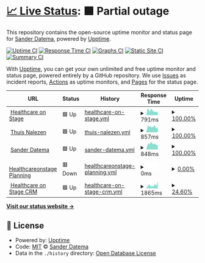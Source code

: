 # [📈 Live Status](https://sanderdatema.github.io/upptime): <!--live status--> **🟧 Partial outage**

This repository contains the open-source uptime monitor and status page for [Sander Datema](https://healthcareonstage.com), powered by [Upptime](https://github.com/upptime/upptime).

[![Uptime CI](https://github.com/koj-co/upptime/workflows/Uptime%20CI/badge.svg)](https://github.com/koj-co/upptime/actions?query=workflow%3A%22Uptime+CI%22)
[![Response Time CI](https://github.com/koj-co/upptime/workflows/Response%20Time%20CI/badge.svg)](https://github.com/koj-co/upptime/actions?query=workflow%3A%22Response+Time+CI%22)
[![Graphs CI](https://github.com/koj-co/upptime/workflows/Graphs%20CI/badge.svg)](https://github.com/koj-co/upptime/actions?query=workflow%3A%22Graphs+CI%22)
[![Static Site CI](https://github.com/koj-co/upptime/workflows/Static%20Site%20CI/badge.svg)](https://github.com/koj-co/upptime/actions?query=workflow%3A%22Static+Site+CI%22)
[![Summary CI](https://github.com/koj-co/upptime/workflows/Summary%20CI/badge.svg)](https://github.com/koj-co/upptime/actions?query=workflow%3A%22Summary+CI%22)

With [Upptime](https://upptime.js.org), you can get your own unlimited and free uptime monitor and status page, powered entirely by a GitHub repository. We use [Issues](https://github.com/sanderdatema/upptime/issues) as incident reports, [Actions](https://github.com/sanderdatema/upptime/actions) as uptime monitors, and [Pages](https://sanderdatema.github.io/upptime) for the status page.

<!--start: status pages-->
<!-- This summary is generated by Upptime (https://github.com/upptime/upptime) -->
<!-- Do not edit this manually, your changes will be overwritten -->
<!-- prettier-ignore -->
| URL | Status | History | Response Time | Uptime |
| --- | ------ | ------- | ------------- | ------ |
| <img alt="" src="https://favicons.githubusercontent.com/healthcareonstage.com" height="13"> [Healthcare on Stage](https://healthcareonstage.com) | 🟩 Up | [healthcare-on-stage.yml](https://github.com/sanderdatema/upptime/commits/HEAD/history/healthcare-on-stage.yml) | <details><summary><img alt="Response time graph" src="./graphs/healthcare-on-stage/response-time-week.png" height="20"> 791ms</summary><br><a href="https://sanderdatema.github.io/upptime/history/healthcare-on-stage"><img alt="Response time 916" src="https://img.shields.io/endpoint?url=https%3A%2F%2Fraw.githubusercontent.com%2Fsanderdatema%2Fupptime%2FHEAD%2Fapi%2Fhealthcare-on-stage%2Fresponse-time.json"></a><br><a href="https://sanderdatema.github.io/upptime/history/healthcare-on-stage"><img alt="24-hour response time 570" src="https://img.shields.io/endpoint?url=https%3A%2F%2Fraw.githubusercontent.com%2Fsanderdatema%2Fupptime%2FHEAD%2Fapi%2Fhealthcare-on-stage%2Fresponse-time-day.json"></a><br><a href="https://sanderdatema.github.io/upptime/history/healthcare-on-stage"><img alt="7-day response time 791" src="https://img.shields.io/endpoint?url=https%3A%2F%2Fraw.githubusercontent.com%2Fsanderdatema%2Fupptime%2FHEAD%2Fapi%2Fhealthcare-on-stage%2Fresponse-time-week.json"></a><br><a href="https://sanderdatema.github.io/upptime/history/healthcare-on-stage"><img alt="30-day response time 806" src="https://img.shields.io/endpoint?url=https%3A%2F%2Fraw.githubusercontent.com%2Fsanderdatema%2Fupptime%2FHEAD%2Fapi%2Fhealthcare-on-stage%2Fresponse-time-month.json"></a><br><a href="https://sanderdatema.github.io/upptime/history/healthcare-on-stage"><img alt="1-year response time 916" src="https://img.shields.io/endpoint?url=https%3A%2F%2Fraw.githubusercontent.com%2Fsanderdatema%2Fupptime%2FHEAD%2Fapi%2Fhealthcare-on-stage%2Fresponse-time-year.json"></a></details> | <details><summary><a href="https://sanderdatema.github.io/upptime/history/healthcare-on-stage">100.00%</a></summary><a href="https://sanderdatema.github.io/upptime/history/healthcare-on-stage"><img alt="All-time uptime 99.53%" src="https://img.shields.io/endpoint?url=https%3A%2F%2Fraw.githubusercontent.com%2Fsanderdatema%2Fupptime%2FHEAD%2Fapi%2Fhealthcare-on-stage%2Fuptime.json"></a><br><a href="https://sanderdatema.github.io/upptime/history/healthcare-on-stage"><img alt="24-hour uptime 100.00%" src="https://img.shields.io/endpoint?url=https%3A%2F%2Fraw.githubusercontent.com%2Fsanderdatema%2Fupptime%2FHEAD%2Fapi%2Fhealthcare-on-stage%2Fuptime-day.json"></a><br><a href="https://sanderdatema.github.io/upptime/history/healthcare-on-stage"><img alt="7-day uptime 100.00%" src="https://img.shields.io/endpoint?url=https%3A%2F%2Fraw.githubusercontent.com%2Fsanderdatema%2Fupptime%2FHEAD%2Fapi%2Fhealthcare-on-stage%2Fuptime-week.json"></a><br><a href="https://sanderdatema.github.io/upptime/history/healthcare-on-stage"><img alt="30-day uptime 99.18%" src="https://img.shields.io/endpoint?url=https%3A%2F%2Fraw.githubusercontent.com%2Fsanderdatema%2Fupptime%2FHEAD%2Fapi%2Fhealthcare-on-stage%2Fuptime-month.json"></a><br><a href="https://sanderdatema.github.io/upptime/history/healthcare-on-stage"><img alt="1-year uptime 99.53%" src="https://img.shields.io/endpoint?url=https%3A%2F%2Fraw.githubusercontent.com%2Fsanderdatema%2Fupptime%2FHEAD%2Fapi%2Fhealthcare-on-stage%2Fuptime-year.json"></a></details>
| <img alt="" src="https://favicons.githubusercontent.com/thuisnalezen.nl" height="13"> [Thuis Nalezen](https://thuisnalezen.nl) | 🟩 Up | [thuis-nalezen.yml](https://github.com/sanderdatema/upptime/commits/HEAD/history/thuis-nalezen.yml) | <details><summary><img alt="Response time graph" src="./graphs/thuis-nalezen/response-time-week.png" height="20"> 857ms</summary><br><a href="https://sanderdatema.github.io/upptime/history/thuis-nalezen"><img alt="Response time 1060" src="https://img.shields.io/endpoint?url=https%3A%2F%2Fraw.githubusercontent.com%2Fsanderdatema%2Fupptime%2FHEAD%2Fapi%2Fthuis-nalezen%2Fresponse-time.json"></a><br><a href="https://sanderdatema.github.io/upptime/history/thuis-nalezen"><img alt="24-hour response time 786" src="https://img.shields.io/endpoint?url=https%3A%2F%2Fraw.githubusercontent.com%2Fsanderdatema%2Fupptime%2FHEAD%2Fapi%2Fthuis-nalezen%2Fresponse-time-day.json"></a><br><a href="https://sanderdatema.github.io/upptime/history/thuis-nalezen"><img alt="7-day response time 857" src="https://img.shields.io/endpoint?url=https%3A%2F%2Fraw.githubusercontent.com%2Fsanderdatema%2Fupptime%2FHEAD%2Fapi%2Fthuis-nalezen%2Fresponse-time-week.json"></a><br><a href="https://sanderdatema.github.io/upptime/history/thuis-nalezen"><img alt="30-day response time 1024" src="https://img.shields.io/endpoint?url=https%3A%2F%2Fraw.githubusercontent.com%2Fsanderdatema%2Fupptime%2FHEAD%2Fapi%2Fthuis-nalezen%2Fresponse-time-month.json"></a><br><a href="https://sanderdatema.github.io/upptime/history/thuis-nalezen"><img alt="1-year response time 1060" src="https://img.shields.io/endpoint?url=https%3A%2F%2Fraw.githubusercontent.com%2Fsanderdatema%2Fupptime%2FHEAD%2Fapi%2Fthuis-nalezen%2Fresponse-time-year.json"></a></details> | <details><summary><a href="https://sanderdatema.github.io/upptime/history/thuis-nalezen">100.00%</a></summary><a href="https://sanderdatema.github.io/upptime/history/thuis-nalezen"><img alt="All-time uptime 99.53%" src="https://img.shields.io/endpoint?url=https%3A%2F%2Fraw.githubusercontent.com%2Fsanderdatema%2Fupptime%2FHEAD%2Fapi%2Fthuis-nalezen%2Fuptime.json"></a><br><a href="https://sanderdatema.github.io/upptime/history/thuis-nalezen"><img alt="24-hour uptime 100.00%" src="https://img.shields.io/endpoint?url=https%3A%2F%2Fraw.githubusercontent.com%2Fsanderdatema%2Fupptime%2FHEAD%2Fapi%2Fthuis-nalezen%2Fuptime-day.json"></a><br><a href="https://sanderdatema.github.io/upptime/history/thuis-nalezen"><img alt="7-day uptime 100.00%" src="https://img.shields.io/endpoint?url=https%3A%2F%2Fraw.githubusercontent.com%2Fsanderdatema%2Fupptime%2FHEAD%2Fapi%2Fthuis-nalezen%2Fuptime-week.json"></a><br><a href="https://sanderdatema.github.io/upptime/history/thuis-nalezen"><img alt="30-day uptime 99.18%" src="https://img.shields.io/endpoint?url=https%3A%2F%2Fraw.githubusercontent.com%2Fsanderdatema%2Fupptime%2FHEAD%2Fapi%2Fthuis-nalezen%2Fuptime-month.json"></a><br><a href="https://sanderdatema.github.io/upptime/history/thuis-nalezen"><img alt="1-year uptime 99.53%" src="https://img.shields.io/endpoint?url=https%3A%2F%2Fraw.githubusercontent.com%2Fsanderdatema%2Fupptime%2FHEAD%2Fapi%2Fthuis-nalezen%2Fuptime-year.json"></a></details>
| <img alt="" src="https://favicons.githubusercontent.com/sanderdatema.nl" height="13"> [Sander Datema](https://sanderdatema.nl) | 🟩 Up | [sander-datema.yml](https://github.com/sanderdatema/upptime/commits/HEAD/history/sander-datema.yml) | <details><summary><img alt="Response time graph" src="./graphs/sander-datema/response-time-week.png" height="20"> 848ms</summary><br><a href="https://sanderdatema.github.io/upptime/history/sander-datema"><img alt="Response time 922" src="https://img.shields.io/endpoint?url=https%3A%2F%2Fraw.githubusercontent.com%2Fsanderdatema%2Fupptime%2FHEAD%2Fapi%2Fsander-datema%2Fresponse-time.json"></a><br><a href="https://sanderdatema.github.io/upptime/history/sander-datema"><img alt="24-hour response time 646" src="https://img.shields.io/endpoint?url=https%3A%2F%2Fraw.githubusercontent.com%2Fsanderdatema%2Fupptime%2FHEAD%2Fapi%2Fsander-datema%2Fresponse-time-day.json"></a><br><a href="https://sanderdatema.github.io/upptime/history/sander-datema"><img alt="7-day response time 848" src="https://img.shields.io/endpoint?url=https%3A%2F%2Fraw.githubusercontent.com%2Fsanderdatema%2Fupptime%2FHEAD%2Fapi%2Fsander-datema%2Fresponse-time-week.json"></a><br><a href="https://sanderdatema.github.io/upptime/history/sander-datema"><img alt="30-day response time 840" src="https://img.shields.io/endpoint?url=https%3A%2F%2Fraw.githubusercontent.com%2Fsanderdatema%2Fupptime%2FHEAD%2Fapi%2Fsander-datema%2Fresponse-time-month.json"></a><br><a href="https://sanderdatema.github.io/upptime/history/sander-datema"><img alt="1-year response time 922" src="https://img.shields.io/endpoint?url=https%3A%2F%2Fraw.githubusercontent.com%2Fsanderdatema%2Fupptime%2FHEAD%2Fapi%2Fsander-datema%2Fresponse-time-year.json"></a></details> | <details><summary><a href="https://sanderdatema.github.io/upptime/history/sander-datema">100.00%</a></summary><a href="https://sanderdatema.github.io/upptime/history/sander-datema"><img alt="All-time uptime 99.53%" src="https://img.shields.io/endpoint?url=https%3A%2F%2Fraw.githubusercontent.com%2Fsanderdatema%2Fupptime%2FHEAD%2Fapi%2Fsander-datema%2Fuptime.json"></a><br><a href="https://sanderdatema.github.io/upptime/history/sander-datema"><img alt="24-hour uptime 100.00%" src="https://img.shields.io/endpoint?url=https%3A%2F%2Fraw.githubusercontent.com%2Fsanderdatema%2Fupptime%2FHEAD%2Fapi%2Fsander-datema%2Fuptime-day.json"></a><br><a href="https://sanderdatema.github.io/upptime/history/sander-datema"><img alt="7-day uptime 100.00%" src="https://img.shields.io/endpoint?url=https%3A%2F%2Fraw.githubusercontent.com%2Fsanderdatema%2Fupptime%2FHEAD%2Fapi%2Fsander-datema%2Fuptime-week.json"></a><br><a href="https://sanderdatema.github.io/upptime/history/sander-datema"><img alt="30-day uptime 99.18%" src="https://img.shields.io/endpoint?url=https%3A%2F%2Fraw.githubusercontent.com%2Fsanderdatema%2Fupptime%2FHEAD%2Fapi%2Fsander-datema%2Fuptime-month.json"></a><br><a href="https://sanderdatema.github.io/upptime/history/sander-datema"><img alt="1-year uptime 99.53%" src="https://img.shields.io/endpoint?url=https%3A%2F%2Fraw.githubusercontent.com%2Fsanderdatema%2Fupptime%2FHEAD%2Fapi%2Fsander-datema%2Fuptime-year.json"></a></details>
| <img alt="" src="https://favicons.githubusercontent.com/oud.healthcareonstage.com" height="13"> [Healthcareonstage Planning](https://oud.healthcareonstage.com) | 🟥 Down | [healthcareonstage-planning.yml](https://github.com/sanderdatema/upptime/commits/HEAD/history/healthcareonstage-planning.yml) | <details><summary><img alt="Response time graph" src="./graphs/healthcareonstage-planning/response-time-week.png" height="20"> 0ms</summary><br><a href="https://sanderdatema.github.io/upptime/history/healthcareonstage-planning"><img alt="Response time 2261" src="https://img.shields.io/endpoint?url=https%3A%2F%2Fraw.githubusercontent.com%2Fsanderdatema%2Fupptime%2FHEAD%2Fapi%2Fhealthcareonstage-planning%2Fresponse-time.json"></a><br><a href="https://sanderdatema.github.io/upptime/history/healthcareonstage-planning"><img alt="24-hour response time 0" src="https://img.shields.io/endpoint?url=https%3A%2F%2Fraw.githubusercontent.com%2Fsanderdatema%2Fupptime%2FHEAD%2Fapi%2Fhealthcareonstage-planning%2Fresponse-time-day.json"></a><br><a href="https://sanderdatema.github.io/upptime/history/healthcareonstage-planning"><img alt="7-day response time 0" src="https://img.shields.io/endpoint?url=https%3A%2F%2Fraw.githubusercontent.com%2Fsanderdatema%2Fupptime%2FHEAD%2Fapi%2Fhealthcareonstage-planning%2Fresponse-time-week.json"></a><br><a href="https://sanderdatema.github.io/upptime/history/healthcareonstage-planning"><img alt="30-day response time 2814" src="https://img.shields.io/endpoint?url=https%3A%2F%2Fraw.githubusercontent.com%2Fsanderdatema%2Fupptime%2FHEAD%2Fapi%2Fhealthcareonstage-planning%2Fresponse-time-month.json"></a><br><a href="https://sanderdatema.github.io/upptime/history/healthcareonstage-planning"><img alt="1-year response time 2261" src="https://img.shields.io/endpoint?url=https%3A%2F%2Fraw.githubusercontent.com%2Fsanderdatema%2Fupptime%2FHEAD%2Fapi%2Fhealthcareonstage-planning%2Fresponse-time-year.json"></a></details> | <details><summary><a href="https://sanderdatema.github.io/upptime/history/healthcareonstage-planning">0.00%</a></summary><a href="https://sanderdatema.github.io/upptime/history/healthcareonstage-planning"><img alt="All-time uptime 56.44%" src="https://img.shields.io/endpoint?url=https%3A%2F%2Fraw.githubusercontent.com%2Fsanderdatema%2Fupptime%2FHEAD%2Fapi%2Fhealthcareonstage-planning%2Fuptime.json"></a><br><a href="https://sanderdatema.github.io/upptime/history/healthcareonstage-planning"><img alt="24-hour uptime 0.00%" src="https://img.shields.io/endpoint?url=https%3A%2F%2Fraw.githubusercontent.com%2Fsanderdatema%2Fupptime%2FHEAD%2Fapi%2Fhealthcareonstage-planning%2Fuptime-day.json"></a><br><a href="https://sanderdatema.github.io/upptime/history/healthcareonstage-planning"><img alt="7-day uptime 0.00%" src="https://img.shields.io/endpoint?url=https%3A%2F%2Fraw.githubusercontent.com%2Fsanderdatema%2Fupptime%2FHEAD%2Fapi%2Fhealthcareonstage-planning%2Fuptime-week.json"></a><br><a href="https://sanderdatema.github.io/upptime/history/healthcareonstage-planning"><img alt="30-day uptime 24.65%" src="https://img.shields.io/endpoint?url=https%3A%2F%2Fraw.githubusercontent.com%2Fsanderdatema%2Fupptime%2FHEAD%2Fapi%2Fhealthcareonstage-planning%2Fuptime-month.json"></a><br><a href="https://sanderdatema.github.io/upptime/history/healthcareonstage-planning"><img alt="1-year uptime 56.44%" src="https://img.shields.io/endpoint?url=https%3A%2F%2Fraw.githubusercontent.com%2Fsanderdatema%2Fupptime%2FHEAD%2Fapi%2Fhealthcareonstage-planning%2Fuptime-year.json"></a></details>
| <img alt="" src="https://favicons.githubusercontent.com/crm.healthcareonstage.com" height="13"> [Healthcare on Stage CRM](https://crm.healthcareonstage.com) | 🟩 Up | [healthcare-on-stage-crm.yml](https://github.com/sanderdatema/upptime/commits/HEAD/history/healthcare-on-stage-crm.yml) | <details><summary><img alt="Response time graph" src="./graphs/healthcare-on-stage-crm/response-time-week.png" height="20"> 1865ms</summary><br><a href="https://sanderdatema.github.io/upptime/history/healthcare-on-stage-crm"><img alt="Response time 2275" src="https://img.shields.io/endpoint?url=https%3A%2F%2Fraw.githubusercontent.com%2Fsanderdatema%2Fupptime%2FHEAD%2Fapi%2Fhealthcare-on-stage-crm%2Fresponse-time.json"></a><br><a href="https://sanderdatema.github.io/upptime/history/healthcare-on-stage-crm"><img alt="24-hour response time 5204" src="https://img.shields.io/endpoint?url=https%3A%2F%2Fraw.githubusercontent.com%2Fsanderdatema%2Fupptime%2FHEAD%2Fapi%2Fhealthcare-on-stage-crm%2Fresponse-time-day.json"></a><br><a href="https://sanderdatema.github.io/upptime/history/healthcare-on-stage-crm"><img alt="7-day response time 1865" src="https://img.shields.io/endpoint?url=https%3A%2F%2Fraw.githubusercontent.com%2Fsanderdatema%2Fupptime%2FHEAD%2Fapi%2Fhealthcare-on-stage-crm%2Fresponse-time-week.json"></a><br><a href="https://sanderdatema.github.io/upptime/history/healthcare-on-stage-crm"><img alt="30-day response time 2786" src="https://img.shields.io/endpoint?url=https%3A%2F%2Fraw.githubusercontent.com%2Fsanderdatema%2Fupptime%2FHEAD%2Fapi%2Fhealthcare-on-stage-crm%2Fresponse-time-month.json"></a><br><a href="https://sanderdatema.github.io/upptime/history/healthcare-on-stage-crm"><img alt="1-year response time 2275" src="https://img.shields.io/endpoint?url=https%3A%2F%2Fraw.githubusercontent.com%2Fsanderdatema%2Fupptime%2FHEAD%2Fapi%2Fhealthcare-on-stage-crm%2Fresponse-time-year.json"></a></details> | <details><summary><a href="https://sanderdatema.github.io/upptime/history/healthcare-on-stage-crm">24.60%</a></summary><a href="https://sanderdatema.github.io/upptime/history/healthcare-on-stage-crm"><img alt="All-time uptime 69.47%" src="https://img.shields.io/endpoint?url=https%3A%2F%2Fraw.githubusercontent.com%2Fsanderdatema%2Fupptime%2FHEAD%2Fapi%2Fhealthcare-on-stage-crm%2Fuptime.json"></a><br><a href="https://sanderdatema.github.io/upptime/history/healthcare-on-stage-crm"><img alt="24-hour uptime 98.10%" src="https://img.shields.io/endpoint?url=https%3A%2F%2Fraw.githubusercontent.com%2Fsanderdatema%2Fupptime%2FHEAD%2Fapi%2Fhealthcare-on-stage-crm%2Fuptime-day.json"></a><br><a href="https://sanderdatema.github.io/upptime/history/healthcare-on-stage-crm"><img alt="7-day uptime 24.60%" src="https://img.shields.io/endpoint?url=https%3A%2F%2Fraw.githubusercontent.com%2Fsanderdatema%2Fupptime%2FHEAD%2Fapi%2Fhealthcare-on-stage-crm%2Fuptime-week.json"></a><br><a href="https://sanderdatema.github.io/upptime/history/healthcare-on-stage-crm"><img alt="30-day uptime 47.18%" src="https://img.shields.io/endpoint?url=https%3A%2F%2Fraw.githubusercontent.com%2Fsanderdatema%2Fupptime%2FHEAD%2Fapi%2Fhealthcare-on-stage-crm%2Fuptime-month.json"></a><br><a href="https://sanderdatema.github.io/upptime/history/healthcare-on-stage-crm"><img alt="1-year uptime 69.47%" src="https://img.shields.io/endpoint?url=https%3A%2F%2Fraw.githubusercontent.com%2Fsanderdatema%2Fupptime%2FHEAD%2Fapi%2Fhealthcare-on-stage-crm%2Fuptime-year.json"></a></details>

<!--end: status pages-->

[**Visit our status website →**](https://sanderdatema.github.io/upptime)

## 📄 License

- Powered by: [Upptime](https://github.com/upptime/upptime)
- Code: [MIT](./LICENSE) © [Sander Datema](https://healthcareonstage.com)
- Data in the `./history` directory: [Open Database License](https://opendatacommons.org/licenses/odbl/1-0/)
